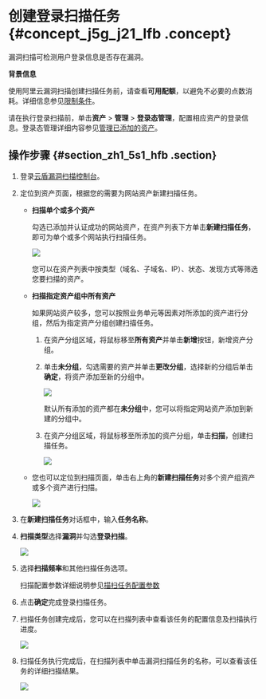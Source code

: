 # 创建登录扫描任务 {#concept_j5g_j21_lfb .concept}

漏洞扫描可检测用户登录信息是否存在漏洞。

**背景信息**

使用阿里云漏洞扫描创建扫描任务前，请查看**可用配额**，以避免不必要的点数消耗。详细信息参见[限制条件](intl.zh-CN/用户指南/扫描任务/限制条件.md#)。

请在执行登录扫描前，单击**资产** \> **管理** \> **登录态管理**，配置相应资产的登录信息。登录态管理详细内容参见[管理已添加的资产](intl.zh-CN/用户指南/扫描目标/管理资产.md#choices_gl3_y3p_m2b)。

## 操作步骤 {#section_zh1_5s1_hfb .section}

1.  登录[云盾漏洞扫描控制台](https://yundun.console.aliyun.com/?p=avds)。
2.  定位到资产页面，根据您的需要为网站资产新建扫描任务。
    -   **扫描单个或多个资产** 

        勾选已添加并认证成功的网站资产，在资产列表下方单击**新建扫描任务**，即可为单个或多个网站执行扫描任务。

        ![](http://static-aliyun-doc.oss-cn-hangzhou.aliyuncs.com/assets/img/23606/156464814021367_zh-CN.png)

        您可以在资产列表中按类型（域名、子域名、IP）、状态、发现方式等筛选您要扫描的资产。

    -   **扫描指定资产组中所有资产** 

        如果网站资产较多，您可以按照业务单元等因素对所添加的资产进行分组，然后为指定资产分组创建扫描任务。

        1.  在资产分组区域，将鼠标移至**所有资产**并单击**新增**按钮，新增资产分组。
        2.  单击**未分组**，勾选需要的资产并单击**更改分组**，选择新的分组后单击**确定**，将资产添加至新的分组中。

            ![](http://static-aliyun-doc.oss-cn-hangzhou.aliyuncs.com/assets/img/23606/156464814021369_zh-CN.png)

            默认所有添加的资产都在**未分组**中，您可以将指定网站资产添加到新建的分组中。

        3.  在资产分组区域，将鼠标移至所添加的资产分组，单击**扫描**，创建扫描任务。

            ![](http://static-aliyun-doc.oss-cn-hangzhou.aliyuncs.com/assets/img/23606/156464814021370_zh-CN.png)

    -   您也可以定位到扫描页面，单击右上角的**新建扫描任务**对多个资产组资产或多个资产进行扫描。

        ![](http://static-aliyun-doc.oss-cn-hangzhou.aliyuncs.com/assets/img/23606/156464814121371_zh-CN.png)

3.  在**新建扫描任务**对话框中，输入**任务名称**。
4.  **扫描类型**选择**漏洞**并勾选**登录扫描**。

    ![](http://static-aliyun-doc.oss-cn-hangzhou.aliyuncs.com/assets/img/23606/156464814121366_zh-CN.png)

5.  选择**扫描频率**和其他扫描任务选项。

    扫描配置参数详细说明参见[描扫任务配置参数](intl.zh-CN/用户指南/扫描任务/创建扫描任务.md#table_rb2_p4s_gfb)

6.  点击**确定**完成登录扫描任务。
7.  扫描任务创建完成后，您可以在扫描列表中查看该任务的配置信息及扫描执行进度。

    ![](http://static-aliyun-doc.oss-cn-hangzhou.aliyuncs.com/assets/img/23606/156464814121372_zh-CN.png)

8.  扫描任务执行完成后，在扫描列表中单击漏洞扫描任务的名称，可以查看该任务的详细扫描结果。

    ![](http://static-aliyun-doc.oss-cn-hangzhou.aliyuncs.com/assets/img/23606/156464814121373_zh-CN.png)



